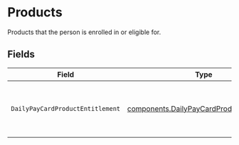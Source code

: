 # Products

Products that the person is enrolled in or eligible for.



## Fields

| Field                                                                                                  | Type                                                                                                   | Required                                                                                               | Description                                                                                            |
| ------------------------------------------------------------------------------------------------------ | ------------------------------------------------------------------------------------------------------ | ------------------------------------------------------------------------------------------------------ | ------------------------------------------------------------------------------------------------------ |
| `DailyPayCardProductEntitlement`                                                                       | [components.DailyPayCardProductEntitlement](../../models/components/dailypaycardproductentitlement.md) | :heavy_check_mark:                                                                                     | The DailyPay Visa®️ Prepaid Card program.<br/>                                                         |